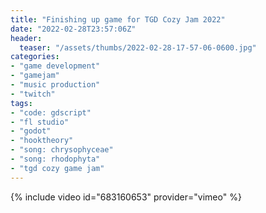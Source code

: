 ```yaml
---
title: "Finishing up game for TGD Cozy Jam 2022"
date: "2022-02-28T23:57:06Z"
header:
  teaser: "/assets/thumbs/2022-02-28-17-57-06-0600.jpg"
categories:
- "game development"
- "gamejam"
- "music production"
- "twitch"
tags:
- "code: gdscript"
- "fl studio"
- "godot"
- "hooktheory"
- "song: chrysophyceae"
- "song: rhodophyta"
- "tgd cozy game jam"
---
```

{% include video id="683160653" provider="vimeo" %}
